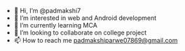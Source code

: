 - 👋 Hi, I’m @padmakshi7
- 👀 I’m interested in web and Android development
- 🌱 I’m currently learning MCA
- 💞️ I’m looking to collaborate on college project
- 📫 How to reach me padmakshiparwe07869@gmail.com

<!---
padmakshi7/padmakshi7 is a ✨ special ✨ repository because its `README.md` (this file) appears on your GitHub profile.
You can click the Preview link to take a look at your changes.
--->
